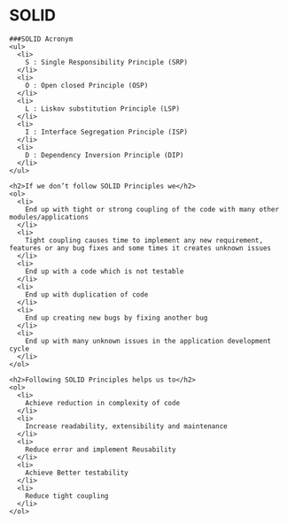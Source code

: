 # SOLID
    
    ###SOLID Acronym
    <ul>
      <li>
        S : Single Responsibility Principle (SRP)
      </li>
      <li>
        O : Open closed Principle (OSP)
      </li>
      <li>
        L : Liskov substitution Principle (LSP)
      </li>
      <li>
        I : Interface Segregation Principle (ISP)
      </li>
      <li>
        D : Dependency Inversion Principle (DIP)
      </li>
    </ul>
    
    <h2>If we don’t follow SOLID Principles we</h2>
    <ol>
      <li>
        End up with tight or strong coupling of the code with many other modules/applications
      </li>
      <li>
        Tight coupling causes time to implement any new requirement, features or any bug fixes and some times it creates unknown issues
      </li>
      <li>
        End up with a code which is not testable
      </li>
      <li>
        End up with duplication of code
      </li>
      <li>
        End up creating new bugs by fixing another bug
      </li>
      <li>
        End up with many unknown issues in the application development cycle
      </li>
    </ol>
    
    <h2>Following SOLID Principles helps us to</h2>
    <ol>
      <li>
        Achieve reduction in complexity of code
      </li>
      <li>
        Increase readability, extensibility and maintenance
      </li>
      <li>
        Reduce error and implement Reusability
      </li>
      <li>
        Achieve Better testability
      </li>
      <li>
        Reduce tight coupling
      </li>
    </ol>
